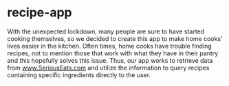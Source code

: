 # recipe-app
With the unexpected lockdown, many people are sure to have started cooking themselves, so we decided to create this app to make home cooks’ lives easier in the kitchen. Often times, home cooks have trouble finding recipes, not to mention those that work with what they have in their pantry and this hopefully solves this issue. Thus, our app works to retrieve data from www.SeriousEats.com and utilize the information to query recipes containing specific ingredients directly to the user. 
